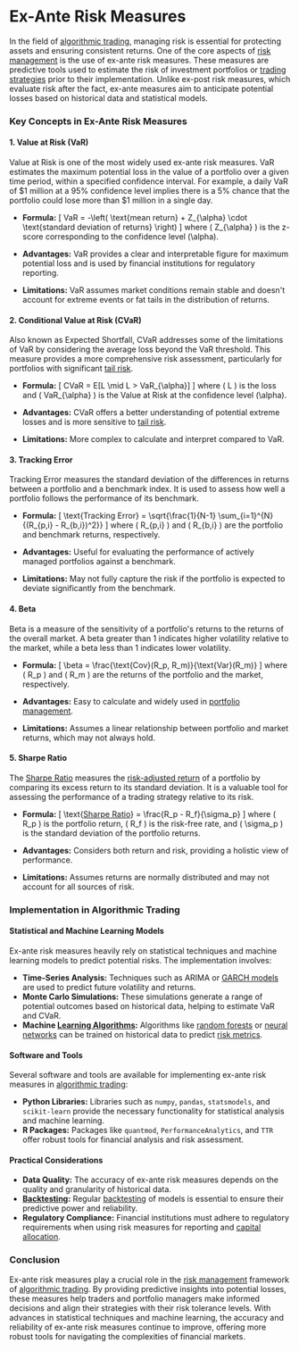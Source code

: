# Ex-Ante Risk Measures

In the field of [algorithmic trading](../a/algorithmic_trading.md), managing risk is essential for protecting assets and ensuring consistent returns. One of the core aspects of [risk management](../r/risk_management.md) is the use of ex-ante risk measures. These measures are predictive tools used to estimate the risk of investment portfolios or [trading strategies](../t/trading_strategies.md) prior to their implementation. Unlike ex-post risk measures, which evaluate risk after the fact, ex-ante measures aim to anticipate potential losses based on historical data and statistical models.

### Key Concepts in Ex-Ante Risk Measures

#### 1. Value at Risk (VaR)

Value at Risk is one of the most widely used ex-ante risk measures. VaR estimates the maximum potential loss in the value of a portfolio over a given time period, within a specified confidence interval. For example, a daily VaR of $1 million at a 95% confidence level implies there is a 5% chance that the portfolio could lose more than $1 million in a single day.

- **Formula:**
  \[
  VaR = -\left( \text{mean return} + Z_{\alpha} \cdot \text{standard deviation of returns} \right)
  \]
  where \( Z_{\alpha} \) is the z-score corresponding to the confidence level \(\alpha\).

- **Advantages:** VaR provides a clear and interpretable figure for maximum potential loss and is used by financial institutions for regulatory reporting.

- **Limitations:** VaR assumes market conditions remain stable and doesn't account for extreme events or fat tails in the distribution of returns.

#### 2. Conditional Value at Risk (CVaR)

Also known as Expected Shortfall, CVaR addresses some of the limitations of VaR by considering the average loss beyond the VaR threshold. This measure provides a more comprehensive risk assessment, particularly for portfolios with significant [tail risk](../t/tail_risk.md).

- **Formula:**
  \[
  CVaR = E[L \mid L > VaR_{\alpha}]
  \]
  where \( L \) is the loss and \( VaR_{\alpha} \) is the Value at Risk at the confidence level \(\alpha\).

- **Advantages:** CVaR offers a better understanding of potential extreme losses and is more sensitive to [tail risk](../t/tail_risk.md).

- **Limitations:** More complex to calculate and interpret compared to VaR.

#### 3. Tracking Error

Tracking Error measures the standard deviation of the differences in returns between a portfolio and a benchmark index. It is used to assess how well a portfolio follows the performance of its benchmark.

- **Formula:**
  \[
  \text{Tracking Error} = \sqrt{\frac{1}{N-1} \sum_{i=1}^{N}{(R_{p,i} - R_{b,i})^2}}
  \]
  where \( R_{p,i} \) and \( R_{b,i} \) are the portfolio and benchmark returns, respectively.

- **Advantages:** Useful for evaluating the performance of actively managed portfolios against a benchmark.

- **Limitations:** May not fully capture the risk if the portfolio is expected to deviate significantly from the benchmark.

#### 4. Beta

Beta is a measure of the sensitivity of a portfolio's returns to the returns of the overall market. A beta greater than 1 indicates higher volatility relative to the market, while a beta less than 1 indicates lower volatility.

- **Formula:**
  \[
  \beta = \frac{\text{Cov}(R_p, R_m)}{\text{Var}(R_m)}
  \]
  where \( R_p \) and \( R_m \) are the returns of the portfolio and the market, respectively.

- **Advantages:** Easy to calculate and widely used in [portfolio management](../p/portfolio_management.md).

- **Limitations:** Assumes a linear relationship between portfolio and market returns, which may not always hold.

#### 5. Sharpe Ratio

The [Sharpe Ratio](../s/sharpe_ratio.md) measures the [risk-adjusted return](../r/risk-adjusted_return.md) of a portfolio by comparing its excess return to its standard deviation. It is a valuable tool for assessing the performance of a trading strategy relative to its risk.

- **Formula:**
  \[
  \text{[Sharpe Ratio](../s/sharpe_ratio.md)} = \frac{R_p - R_f}{\sigma_p}
  \]
  where \( R_p \) is the portfolio return, \( R_f \) is the risk-free rate, and \( \sigma_p \) is the standard deviation of the portfolio returns.

- **Advantages:** Considers both return and risk, providing a holistic view of performance.

- **Limitations:** Assumes returns are normally distributed and may not account for all sources of risk.

### Implementation in Algorithmic Trading

#### Statistical and Machine Learning Models

Ex-ante risk measures heavily rely on statistical techniques and machine learning models to predict potential risks. The implementation involves:

- **Time-Series Analysis:** Techniques such as ARIMA or [GARCH models](../g/garch_models.md) are used to predict future volatility and returns.
- **Monte Carlo Simulations:** These simulations generate a range of potential outcomes based on historical data, helping to estimate VaR and CVaR.
- **Machine [Learning Algorithms](../l/learning_algorithms_in_trading.md):** Algorithms like [random forests](../r/random_forests_in_trading.md) or [neural networks](../n/neural_networks_in_trading.md) can be trained on historical data to predict [risk metrics](../r/risk_metrics.md).

#### Software and Tools

Several software and tools are available for implementing ex-ante risk measures in [algorithmic trading](../a/algorithmic_trading.md):

- **Python Libraries:** Libraries such as `numpy`, `pandas`, `statsmodels`, and `scikit-learn` provide the necessary functionality for statistical analysis and machine learning.
- **R Packages:** Packages like `quantmod`, `PerformanceAnalytics`, and `TTR` offer robust tools for financial analysis and risk assessment.

#### Practical Considerations

- **Data Quality:** The accuracy of ex-ante risk measures depends on the quality and granularity of historical data.
- **[Backtesting](../b/backtesting.md):** Regular [backtesting](../b/backtesting.md) of models is essential to ensure their predictive power and reliability.
- **Regulatory Compliance:** Financial institutions must adhere to regulatory requirements when using risk measures for reporting and [capital allocation](../c/capital_allocation.md).

### Conclusion

Ex-ante risk measures play a crucial role in the [risk management](../r/risk_management.md) framework of [algorithmic trading](../a/algorithmic_trading.md). By providing predictive insights into potential losses, these measures help traders and portfolio managers make informed decisions and align their strategies with their risk tolerance levels. With advances in statistical techniques and machine learning, the accuracy and reliability of ex-ante risk measures continue to improve, offering more robust tools for navigating the complexities of financial markets.
